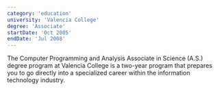 ```yaml
---
category: 'education'
university: 'Valencia College'
degree: 'Associate'
startDate: 'Oct 2005'
endDate: 'Jul 2008'
---
```


The Computer Programming and Analysis Associate in Science (A.S.) degree program at Valencia College is a two-year program that prepares you to go directly into a specialized career within the information technology industry.
